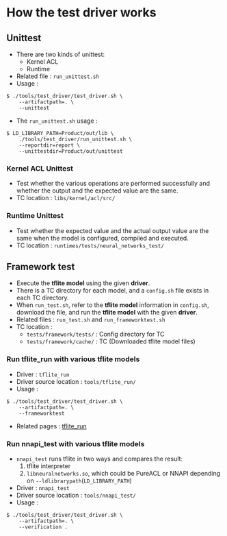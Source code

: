 # How the test driver works

## Unittest
- There are two kinds of unittest:
    - Kernel ACL
    - Runtime
- Related file : `run_unittest.sh`
- Usage :
```
$ ./tools/test_driver/test_driver.sh \
    --artifactpath=. \
    --unittest
```
- The `run_unittest.sh` usage :

```
$ LD_LIBRARY_PATH=Product/out/lib \
    ./tools/test_driver/run_unittest.sh \
    --reportdir=report \
    --unittestdir=Product/out/unittest
```

### Kernel ACL Unittest
- Test whether the various operations are performed successfully and whether the output and the expected value are the same.
- TC location : `libs/kernel/acl/src/`

### Runtime Unittest
- Test whether the expected value and the actual output value are the same when the model is configured, compiled and executed.
- TC location : `runtimes/tests/neural_networks_test/`

## Framework test
- Execute the **tflite model** using the given **driver**.
- There is a TC directory for each model, and a `config.sh` file exists in each TC directory.
- When `run_test.sh`, refer to the **tflite model** information in `config.sh`, download the file, and run the **tflite model** with the given **driver**.
- Related files : `run_test.sh` and `run_frameworktest.sh`
- TC location :
    - `tests/framework/tests/` : Config directory for TC
    - `tests/framework/cache/` : TC (Downloaded tflite model files)

### Run tflite_run with various tflite models
- Driver : `tflite_run`
- Driver source location : `tools/tflite_run/`
- Usage :
```
$ ./tools/test_driver/test_driver.sh \
    --artifactpath=. \
    --frameworktest
```
- Related pages : [tflite_run](https://github.sec.samsung.net/STAR/nnfw/tree/master/tools/tflite_run)

### Run nnapi_test with various tflite models
- `nnapi_test` runs tflite in two ways and compares the result:
    1. tflite interpreter
    2. `libneuralnetworks.so`, which could be PureACL or NNAPI depending on `--ldlibrarypath`(`LD_LIBRARY_PATH`)
- Driver : `nnapi_test`
- Driver source location : `tools/nnapi_test/`
- Usage :
```
$ ./tools/test_driver/test_driver.sh \
    --artifactpath=. \
    --verification .
```

